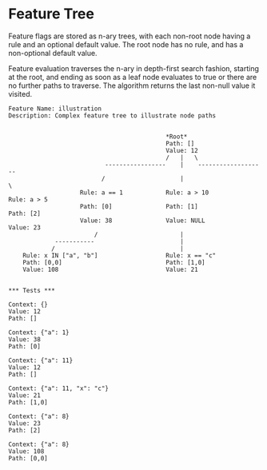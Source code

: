 # Feature Tree

Feature flags are stored as n-ary trees, with each non-root node having a rule and an optional default value.
The root node has no rule, and has a non-optional default value.

Feature evaluation traverses the n-ary in depth-first search fashion, starting at the root, and ending as soon as a leaf node evaluates to true or there are no further paths to traverse. 
The algorithm returns the last non-null value it visited.

```
Feature Name: illustration
Description: Complex feature tree to illustrate node paths


                                            *Root*
                                            Path: []
                                            Value: 12
                                            /   |   \
                           -----------------    |    -------------------
                          /                     |                        \
                    Rule: a == 1            Rule: a > 10             Rule: a > 5
                    Path: [0]               Path: [1]                Path: [2]
                    Value: 38               Value: NULL              Value: 23
                        /                       |
             -----------                        |
            /                                   |
    Rule: x IN ["a", "b"]                   Rule: x == "c"
    Path: [0,0]                             Path: [1,0]
    Value: 108                              Value: 21
   

*** Tests ***

Context: {}
Value: 12
Path: []

Context: {"a": 1}
Value: 38
Path: [0]

Context: {"a": 11}
Value: 12
Path: []

Context: {"a": 11, "x": "c"}
Value: 21
Path: [1,0]

Context: {"a": 8}
Value: 23
Path: [2]

Context: {"a": 8}
Value: 108
Path: [0,0]
```